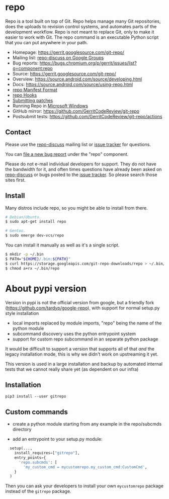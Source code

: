 # repo

Repo is a tool built on top of Git.  Repo helps manage many Git repositories,
does the uploads to revision control systems, and automates parts of the
development workflow.  Repo is not meant to replace Git, only to make it
easier to work with Git.  The repo command is an executable Python script
that you can put anywhere in your path.

* Homepage: <https://gerrit.googlesource.com/git-repo/>
* Mailing list: [repo-discuss on Google Groups][repo-discuss]
* Bug reports: <https://bugs.chromium.org/p/gerrit/issues/list?q=component:repo>
* Source: <https://gerrit.googlesource.com/git-repo/>
* Overview: <https://source.android.com/source/developing.html>
* Docs: <https://source.android.com/source/using-repo.html>
* [repo Manifest Format](./docs/manifest-format.md)
* [repo Hooks](./docs/repo-hooks.md)
* [Submitting patches](./SUBMITTING_PATCHES.md)
* Running Repo in [Microsoft Windows](./docs/windows.md)
* GitHub mirror: <https://github.com/GerritCodeReview/git-repo>
* Postsubmit tests: <https://github.com/GerritCodeReview/git-repo/actions>

## Contact

Please use the [repo-discuss] mailing list or [issue tracker] for questions.

You can [file a new bug report][new-bug] under the "repo" component.

Please do not e-mail individual developers for support.
They do not have the bandwidth for it, and often times questions have already
been asked on [repo-discuss] or bugs posted to the [issue tracker].
So please search those sites first.

## Install

Many distros include repo, so you might be able to install from there.
```sh
# Debian/Ubuntu.
$ sudo apt-get install repo

# Gentoo.
$ sudo emerge dev-vcs/repo
```

You can install it manually as well as it's a single script.
```sh
$ mkdir -p ~/.bin
$ PATH="${HOME}/.bin:${PATH}"
$ curl https://storage.googleapis.com/git-repo-downloads/repo > ~/.bin/repo
$ chmod a+rx ~/.bin/repo
```




# About pypi version

Version in pypi is not the official version from google, but a friendly fork (https://github.com/tardyp/google-repo), with support for normal setup.py style installation

- local imports replaced by module imports, "repo" being the name of the python module
- subcommand discovery uses the python entrypoint system
- support for custom repo subcommand in an separate python package

It would be difficult to support a version that supports all of that *and* the legacy installation mode, this is why we didn't work on upstreaming it yet.

This version is used in a large installation and backup by automated internal tests that we cannot really share yet (as dependent on our infra)

## Installation

```
pip3 install --user gitrepo
```

## Custom commands

- create a python module starting from any example in the repo/subcmds directory

- add an entrypoint to your setup.py module:

```python
  setup(...,
    install_requires=["gitrepo"],
    entry_points={
      'repo.subcmds': [
        'my_custom_cmd = mycustomrepo.my_custom_cmd:CustomCmd',
    }
  )
```
Then you can ask your developers to install your own `mycustomrepo` package instead of the `gitrepo` package.

[new-bug]: https://bugs.chromium.org/p/gerrit/issues/entry?template=Repo+tool+issue
[issue tracker]: https://bugs.chromium.org/p/gerrit/issues/list?q=component:repo
[repo-discuss]: https://groups.google.com/forum/#!forum/repo-discuss
